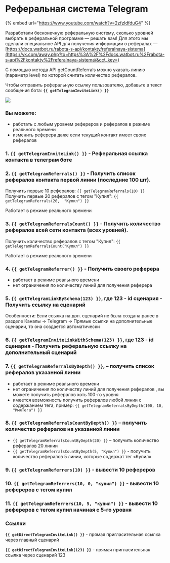 # Реферальная система Telegram

{% embed url="https://www.youtube.com/watch?v=2zfzIdfduG4" %}

Разработали бесконечную реферальную систему, сколько уровней выбрать в реферальной программе —  решать вам! Для этого мы сделали специальное API для получения информации о рефералах — [https://docs.watbot.ru/rabota-s-api/kontakty/referalnaya-sistema](https://vk.com/away.php?to=https%3A%2F%2Fdocs.watbot.ru%2Frabota-s-api%2Fkontakty%2Freferalnaya-sistema\&cc\_key=)

С помощью метода API getCountReferrals можно указать линию (параметр level) по которой считать количество рефералов.

Чтобы отправить реферальную ссылку пользователю, добавьте в текст сообщения бота: **`{{ getTelegramInviteLink() }}`**

![](../../../.gitbook/assets/J0Q5zT26\_MI.jpg)

### Вы можете:

* работать с любым уровнем рефереров и рефералов в режиме реального времени&#x20;
* изменить реферера даже если текущий контакт имеет своих рефералов

### 1. `{{ getTelegramInviteLink() }}` - Реферальная ссылка контакта в телеграм боте

### 2. `{{ getTelegramReferrals() }}` - Получить список рефералов контакта первой линии (последние 100 шт).

Получить первые 10 рефералов: `{{ getTelegramReferrals(10) }}`\
Получить первые 20 рефералов с тегом "Купил": `{{ getTelegramReferrals(20,  "Купил") }}`

Работает в режиме реального времени

### 3. `{{ getTelegramReferralsCount() }}` - Получить количество рефералов всей сети контакта (всех уровней).

Получить количество рефералов с тегом "Купил": `{{ getTelegramReferralsCount("Купил") }}`

Работает в режиме реального времени

### 4. `{{ getTelegramReferrer() }}` - Получить своего реферера

* работает в режиме реального времени&#x20;
* нет ограничения по количеству линий для получения реферера

### &#x20;5. `{{ getTelegramLinkBySchema(123) }}`, где 123 - id сценария - Получить ссылку на сценарий

Особенности: Если ссылка на доп. сценарий не была создана ранее в разделе Каналы -> Telegram -> Прямые ссылки на дополнительные сценарии, то она создается автоматически

### 6. `{{ getTelegramInviteLinkWithSchema(123) }}`, где 123 - id сценария - Получить реферальную ссылку на дополнительный сценарий

### 7. `{{ getTelegramReferralsByDepth() }}`, – получить список рефералов указанной линии

* работает в режиме реального времени&#x20;
* нет ограничения по количеству линий для получения рефералов , вы можете получить рефералов хоть 100-го уровня
* имеется возможность получить рефералов любой линии с содержанием тега, пример: `{{ getTelegramReferralsByDepth(100, 10, "ИмяТега") }}`

### 8. `{{ getTelegramReferralsCountByDepth() }}` – получить количество рефералов на указанной линии

* `{{ getTelegramReferralsCountByDepth(20) }}` – получить количество рефералов 20 линии&#x20;
* `{{ getTelegramReferralsCountByDepth(5, "Купил") }}` - получить количество рефералов 5 линии, которые содержат тег «Купил»

### 9. `{{ getTelegramReferrers(10) }}` - вывести 10 рефереров

### 10. `{{ getTelegramReferrers(10, 0, "купил") }}` - вывести 10 рефереров c тегом купил&#x20;

### 11. `{{ getTelegramReferrers(10, 5, "купил") }}` - вывести 10 рефереров c тегом купил начиная с 5-го уровня

### Ссылки

**`{{ getDirectTelegramInviteLink() }}`** - прямая пригласительная ссылка через главный сценарий&#x20;

**`{{ getDirectTelegramInviteLink(123) }}`** - прямая пригласительная ссылка через сценарий 123
